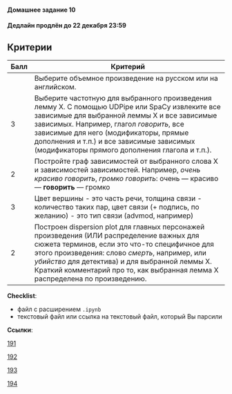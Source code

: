 #### Домашнее задание 10

#### Дедлайн продлён до 22 декабря 23:59

## Критерии

|Балл|Критерий|
|----|--------|
||Выберите объемное произведение на русском или на английском.|
|3|Выберите частотную для выбранного произведения лемму X. С помощью UDPipe или SpaCy извлеките все зависимые для выбранной леммы X и все зависимые зависимых. Например, глагол *говорить*, все зависимые для него (модификаторы, прямые дополнения и т.п.) и все зависимые зависимых (модификаторы прямого дополнения глагола и т.п.).|
|2|Постройте граф зависимостей  от выбранного слова Х и зависимостей зависимостей. Например, *очень красиво говорить*,  *громко говорить*: очень — красиво — **говорить** — громко|
|3|Цвет вершины - это часть речи, толщина связи - количество таких пар, цвет связи (+ подпись, по желанию) - это тип связи (advmod, например)|
|2|Построен dispersion plot для главных персонажей произведения (ИЛИ распределение важных для сюжета терминов, если это что-то специфичное для этого произведения: слово *смерть*, например, или *убийство* для детектива) и для выбранной леммы X. Краткий комментарий про то, как выбранная лемма X распределена по произведению.|

**Checklist**: 
- файл с расширением `.ipynb`
- текстовый файл или ссылка на текстовый файл, который Вы парсили

**Ссылки**: 

[191](https://classroom.github.com/a/EgXLvp3F)

[192](https://classroom.github.com/a/XWrYa7Lb)

[193](https://classroom.github.com/a/xlpViSYX)

[194](https://classroom.github.com/a/DlghEkzZ)
